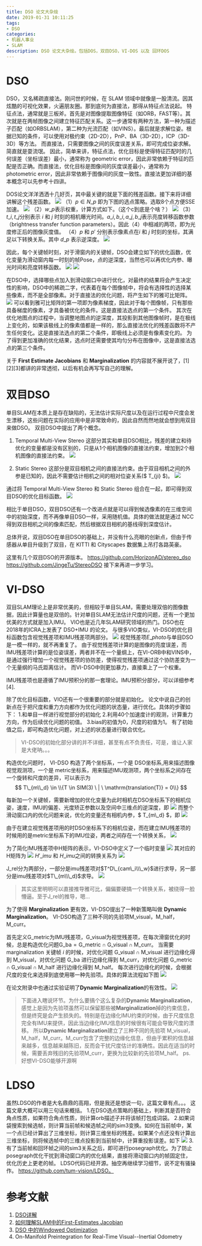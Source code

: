 ```yaml
---
title: DSO 论文大杂烩
date: 2019-01-31 10:11:25
tags:
- DSO
categories:
- 机器人事业
- SLAM
description: DSO 论文大杂烩。包括DOS，双目DSO，VI-DOS 以及 回环DOS
---
```

<!-- more -->

# DSO
DSO，又名稀疏直接法。刚问世的时候，在 SLAM 领域中就像是一股清流。因其炫酷的可视化效果，火遍朋友圈。那到底何为直接法，那得从特征点法说起。
特征点法，通常就是三板斧。首先是对图像提取图像特征（如ORB，FAST等）。其次就是在两帧图像之间建立特征匹配关系。这一步通常有两种方法，第一种为描述子匹配（如ORBSLAM），第二种为光流匹配（如VINS）。最后就是求解位姿。根据已知的条件，可以使用对极约束（2D-2D），PnP、BA（3D-2D），ICP（3D-3D）等方法。
而直接法，只需要图像之间的灰度误差关系，即可完成位姿求解。简直就是耍流氓。
因此，简单来讲，特征点法，优化目标是使得特征匹配时的几何误差（坐标误差）最小，通常称为 geometric error，因此非常依赖于特征的匹配是否正确。而直接法，优化目标是图像间的灰度误差最小，通常称为 photometric error，因此非常依赖于图像间的灰度一致性。直接法更加详细的基本概念可以先参考十四讲。

DOS论文洋洋洒洒十几好页，其中最关键的就是下面的残差函数。接下来将详细讲解这个残差函数。
![](1.png)
（1）$p \in N\_p$ 即为下图的选点策略。选取8个点方便SSE加速。
![](2.png)
（2）$w\_p$表示权重，计算方式如下。（这个c到底是个啥？）
![](3.png)
（3）$t\_i, t\_j$分别表示 $i$ 和 $j$ 时刻的相机曝光时间。$a\_i, b\_i, a\_j, b\_j$表示亮度转移函数参数（brightness transfer function parameters）。因此（4）中相减的两项，即为光度修正后的图像灰度值。
（4）$p$ 和 $p'$ 分别表示像素点在$i$ 和 $j$ 时刻的坐标，其满足以下转换关系。其中 $d\_p$ 表示逆深度。
![](4.png)

因此，每个关键帧时刻，对于滑窗内的关键帧，DSO会建立如下的优化函数，优化变量为滑动窗内每一时刻的帧Pose，点的逆深度，当然也可以再优化内参、曝光时间和亮度转移函数。
![](5.png)
![](6.png)

在DSO中，选择哪些点加入到滑动窗口中进行优化，对最终的结果将会产生决定性的影响，DSO中的稀疏二字，代表着在每个图像帧中，将会有选择性的选择某些像素，而不是全部像素。对于直接法的优化问题，将产生如下的雅可比矩阵。
![](7.png)
可以看到雅可比矩阵的第一项即为像素梯度，因此对于每个图像帧，只有那些具备梯度的像素，才具备被优化的条件。这是直接法选点的第一个条件。
其次在优化地图点的过程中，当调整地图点的逆深度，其投影到其他图像帧时，是在极线上变化的，如果该极线上的像素值都是一样的，那么直接法优化的残差函数将不产生任何变化。这是直接法选点的第二个条件，即极线上必须是有像素变化的。
为了得到更加准确的优化结果，选点时还需要使其均匀分布在图像中，这是直接法选点的第三个条件。

关于 **First Estimate Jacobians** 和 **Marginalization** 的内容就不展开说了，[1][2][3]都讲的非常透彻，以后有机会再写写自己的理解。

# 双目DSO
单目SLAM在本质上是存在缺陷的，无法估计实际尺度以及在运行过程中尺度会发生漂移，这些问题在实际的应用中是非常致命的，因此自然而然地就会想到用双目来做DSO。
双目DSO中提出了两个概念。
1. Temporal Multi-View Stereo
这部分其实和单目DSO相比，残差的建立和待优化的变量都是没有区别的，只是从1个相机图像的直接法约束，增加到2个相机图像的直接法约束。
![](8.png)

2. Static Stereo
这部分是双目相机之间的直接法约束。由于双目相机之间的外参是已知的，因此不需要估计相机之间的相对位姿关系($ T\_{ji} $)。
![](9.png)

通过将 Temporal Multi-View Stereo 和 Static Stereo 组合在一起，即可得到双目DSO的优化目标函数。
![](10.png)

相比于单目DSO，双目DSO还有一个改进点就是可以得到候选像素的在三维空间中的初始深度，而不再像单目DSO一样，采用随机值。具体的做法就是通过 NCC 得到双目相机之间的像素匹配，然后根据双目相机的基线得到深度估计。

总体开说，双目DSO在单目DSO的基础上，并没有什么亮眼的创新点，但由于传感器从单目升级到了双目，在 KITTI 和 Cityscapes 数据集上吊打各路英豪。

这里有几个双目DSO的开源版本。
https://github.com/HorizonAD/stereo_dso
https://github.com/JingeTu/StereoDSO
接下来再进一步学习。

# VI-DSO
双目SLAM理论上是非常优美的，但相较于单目SLAM，需要处理双倍的图像数据，因此计算量也是双倍的。针对单目SLAM无法估计尺度的问题，还有一个更加优美的方式就是加入IMU。
VIO也是近几年SLAM研究领域的热门。DSO也在2018年的ICRA上发表了 DSO+IMU 的论文。
与很多VIO类似，VI-DSO的优化目标函数包含视觉残差项和IMU残差项两部分。
![](11.png)
视觉残差项$E\_{photo}$与单目DSO是一模一样的，就不再重复了。
由于视觉残差项计算的是图像的亮度误差，而IMU残差项计算的是位姿误差，两者并不在一个量纲上，在VI-ORB中和VINS中，是通过强行增加一个视觉残差项的协防差，使得视觉残差项通过这个协防差变为一个无量纲的马氏距离估计。
而VI-DSO中则更加暴力，直接乘上了一个权重。

IMU残差项也是遵循了IMU预积分的那一套理论。IMU预积分部分，可以详细参考[4].

除了优化目标函数，VIO还有一个很重要的部分就是初始化。
论文中说自己的创新点在于把尺度和重力方向都作为优化问题的状态量，进行优化。具体的步骤如下：
1.和单目一样进行视觉部分的初始化
2.利用40个加速度计的观测，计算重力方向，作为后续优化问题的初值。
3.bias的初值为0，尺度的初值为1。
有了初始值之后，即可构造优化问题，对上述的状态量进行联合优化。
> VI-DSO的初始化部分讲的并不详细，甚至有点不负责任，可是，谁让人家是大佬呐。。。

构造优化问题时， VI-DSO 构造了两个坐标系，一个是 DSO坐标系,用来描述图像视觉观测项，一个是 metric坐标系，用来描述IMU观测项，两个坐标系之间存在一个旋转和尺度的差异，可以表示为 
$$ T\_{m\\_d} \in \\{T \in SIM(3)  \ | \ \mathrm{translation(T)} = 0\\} $$

每新加一个关键帧，需要新增加的优化变量为此时相机在DSO坐标系下的相机位姿，速度，IMU的偏差、光度矫正参数以及空间中三维点的逆深度，即
![](12.png)
而整个滑动窗口内的优化问题来说，优化的变量还有相机内参，$ T\_{m\\_d} $，即
![](13.png)

由于在建立视觉残差项用的时DSO坐标系下的相机位姿，而在建立IMU残差项的时候用的是metric坐标系下的IMU位姿，两者之间存在一个转换关系，
![](14.png)

为了简化IMU残差项中H矩阵的表示，VI-DSO中定义了一个临时变量
![](15.png)
其对应的H矩阵为
![](16.png)
$H'\_{imu}$ 和 $H\_{imu}$之间的转换关系为
![](17.png)

$\mathrm{J\_{rel}}$分为两部分，一部分是imu残差项对$T^D\_{cam\_i\\\_w}$进行求导，另一部分是imu残差项对$T\_{m\\\_d}$求导。
![](18.png)

> 其实这里明明可以直接推导雅可比，偏偏要硬搞一个转换关系，被绕得一脸懵逼。至于$\mathrm{J\_{rel}}$的推导，嗯...

为了使得 **Marginalization** 更有效，VI-DSO提出了一种新策略叫做 **Dynamic Marginalization**。
VI-DSO构造了三种不同的先验项$\mathrm{M\_{visual}}，\mathrm{M\_{half}}，\mathrm{M\_{curr}}$。

首先定义$\mathrm{G\_{metric}}$为IMU残差项，$\mathrm{G\_{visual}}$为视觉残差项，在每次滑窗优化的时候，总是构造优化问题$\mathrm{G\_{ba}} = \mathrm{G\_{metric}} \cap \mathrm{G\_{visual}} \cap \mathrm{M\_{curr}}$。
当需要 marginalization 关键帧 $i$ 的时候，对优化问题 $\mathrm{G\_{visual}} \cap \mathrm{M\_{visual}}$ 进行边缘化得到 $\mathrm{M\_{visual}}$，对优化问题 $\mathrm{G\_{ba}}$ 进行边缘化得到 $\mathrm{M\_{curr}}$，对优化问题 $\mathrm{G\_{metric}} \cap \mathrm{G\_{visual}} \cap \mathrm{M\_{half}}$ 进行边缘化得到 $\mathrm{M\_{half}}$。
每次进行边缘化的时候，会根据尺度的变化来选择到底使用哪一种先验项。具体的算法流程如下图 
![](19.png)

在论文附录中也通过实验证明了**Dynamic Marginalization**的有效性。
![](20.png)

> 下面进入瞎说环节。为什么要搞个这么复杂的**Dynamic Marginalization**，感觉上是因为先验项虽然可以保留那些被**Marginalization**掉的约束信息，但是终究是会产生损失的。特别是在边缘化IMU约束的时候，由于尺度信息完全有IMU来提供，因此当边缘化IMU信息的时候很有可能会导致尺度的漂移。
所以**Dynamic Marginalization**建立了三种不同的先验项 $\mathrm{M\_{visual}}，\mathrm{M\_{half}}，\mathrm{M\_{curr}}$。$\mathrm{M\_{curr}}$包含了完整的边缘化信息，但由于累积的信息越来越多，信息越来越陈旧，反而会干扰尺度估计的准确性。因此在适当的时候，需要丢弃残旧的先验项$\mathrm{M\_{curr}}$，更换为比较新的先验项$\mathrm{M\_{half}}$。
ps.好想VI-DSO能够开源啊


# LDSO
虽然LDSO的作者是大名鼎鼎的高翔，但是我还是想说一句，这篇文章有点。。。
这篇文章大概可以用三句话来概括。
1.在DSO选点策略的基础上，判断其是否符合角点性质，如果符合角点性质，则计算orb描述子并将该帧打包成词袋。
2.如果词袋搜索到候选帧，则计算当前帧和候选帧之间的sim3变换。如何在当前帧中，某一个点已经计算出了三维坐标，则计算三维坐标的残差。如果某个点还没有计算出三维坐标，则将候选帧中的三维点投影到当前帧中，计算重投影误差。如下
![](21.png)
3.有了当前帧和回环帧之间的sim3关系之后，即可进行posegraph优化。为了防止posegraph优化干扰到滑动窗口内的优化结果，直接将滑动窗口内的帧固定住，优化历史上更老的帧。
LDSO代码已经开源。抽空再继续学习细节，说不定有骚操作。
https://github.com/tum-vision/LDSO。

# 参考文献
1. [DSO详解](https://zhuanlan.zhihu.com/p/29177540)
2. [如何理解SLAM中的First-Estimates Jacobian](https://www.zhihu.com/question/52869487)
3. [DSO 中的Windowed Optimization](https://blog.csdn.net/heyijia0327/article/details/53707261)
4. On-Manifold Preintegration for Real-Time Visual--Inertial Odometry







